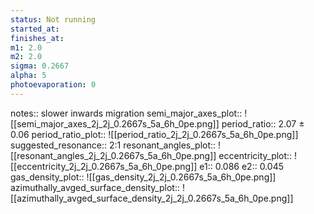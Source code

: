 ```yaml
---
status: Not running
started_at:
finishes_at:
m1: 2.0
m2: 2.0
sigma: 0.2667
alpha: 5
photoevaporation: 0
---
```


notes:: slower inwards migration
semi_major_axes_plot:: ![[semi_major_axes_2j_2j_0.2667s_5a_6h_0pe.png]]
period_ratio:: 2.07 ± 0.06
period_ratio_plot:: ![[period_ratio_2j_2j_0.2667s_5a_6h_0pe.png]]
suggested_resonance:: 2:1
resonant_angles_plot:: ![[resonant_angles_2j_2j_0.2667s_5a_6h_0pe.png]]
eccentricity_plot:: ![[eccentricity_2j_2j_0.2667s_5a_6h_0pe.png]]
e1:: 0.086
e2:: 0.045
gas_density_plot:: ![[gas_density_2j_2j_0.2667s_5a_6h_0pe.png]]
azimuthally_avged_surface_density_plot:: ![[azimuthally_avged_surface_density_2j_2j_0.2667s_5a_6h_0pe.png]]
